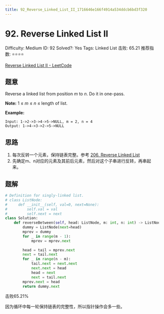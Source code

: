```yaml
---
title: 92_Reverse_Linked_List_II_1716646e166f4914a534ddcb6bd3f320
---
```


# 92. Reverse Linked List II

Difficulty: Medium
ID: 92
Solved?: Yes
Tags: Linked List
击败: 65.21
推荐指数: ⭐⭐⭐⭐

[Reverse Linked List II - LeetCode](https://leetcode.com/problems/reverse-linked-list-ii/)

## 题意

Reverse a linked list from position *m* to *n*. Do it in one-pass.

**Note:** 1 ≤ *m* ≤ *n* ≤ length of list.

**Example:**

```
Input: 1->2->3->4->5->NULL, m = 2, n = 4
Output: 1->4->3->2->5->NULL
```

## 思路

1. 每次反转一个元素，保持链表完整。参考 [206. Reverse Linked List](206%20Reverse%20Linked%20List%207107cc6b82674a8aaa8934b045a62ff6.md)
2. 先确定m、n对应的元素及其前后元素，然后对这个子串进行反转，再串起来。

## 题解

```python
# Definition for singly-linked list.
# class ListNode:
#     def __init__(self, val=0, next=None):
#         self.val = val
#         self.next = next
class Solution:
    def reverseBetween(self, head: ListNode, m: int, n: int) -> ListNode:
        dummy = ListNode(next=head)
        mprev = dummy
        for _ in range(m - 1):
            mprev = mprev.next
        
        head = tail = mprev.next
        next = tail.next
        for _ in range(n - m):
            tail.next = next.next
            next.next = head
            head = next
            next = tail.next
        mprev.next = head
        return dummy.next
```

击败65.21%

因为循环中每一轮保持链表的完整性，所以指针操作会多一些。